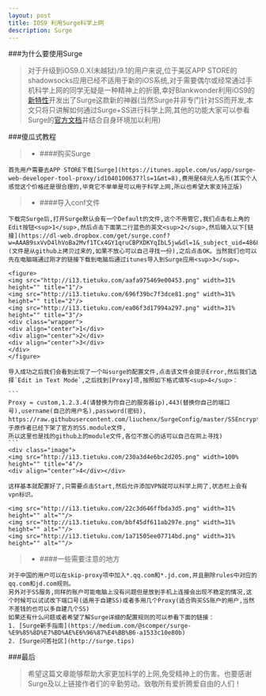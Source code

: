 ```yaml
---
layout: post
title: IOS9 利用Surge科学上网
description: Surge
---
```

###为什么要使用Surge
>对于升级到iOS9.0.X(未越狱)/9.1的用户来说,位于美区APP STORE的shadowsocks应用已经不适用于新的iOS系统,对于需要偶尔或经常通过手机科学上网的同学无疑是一种精神上的折磨,幸好Blankwonder利用iOS9的[新特性](https://medium.com/@scomper/surge-%E9%85%8D%E7%BD%AE%E6%96%87%E4%BB%B6-a1533c10e80b)开发出了Surge这款新的神器(当然Surge并非专门针对SS而开发,本文只将只讲解如何通过Surge+SS进行科学上网,其他的功能大家可以参看Surge的[官方文档](http://surge.run/manual/)并结合自身环境加以利用)



###傻瓜式教程
>
>* ####购买Surge
>
    首先用户需要去APP STORE下载[Surge](https://itunes.apple.com/us/app/surge-web-developer-tool-proxy/id1040100637?ls=1&mt=8),费用是68元人名币(其实个人感觉这个价格还是很合理的,毕竟它不单单是可以用于科学上网,所以也希望大家支持正版)

>* ####导入conf文件
>
    下载完Surge后,打开Surge默认会有一个Default的文件,这个不用管它,我们点击右上角的Edit按钮<sup>1</sup>,然后点击下面第二行蓝色的英文<sup>2</sup>,然后输入以下[链接](https://dl-web.dropbox.com/get/surge.conf?w=AAAB9sxVvD4lhVoBa2Mvf1TCx4GY1qruCBPXDKYqIbL5jw&dl=1&_subject_uid=486849762)(文件是从github上拷贝过来的,如果不放心可以自己寻找一份),之后点击OK。当然我们也可以先在电脑端通过刚才的链接下载到电脑后通过itunes导入到Surge应用<sup>3</sup>。
>    
    <figure>
    <img src="http://i13.tietuku.com/aafa975469e00453.png" width=31% height="" title="1"/>
    <img src="http://i13.tietuku.com/696f39bc7f3dce81.png" width=31% height="" title="2"/>
    <img src="http://i13.tietuku.com/ea06f3d17994a297.png" width=31% height="" title="3"/>
    <div class="wrapper">
    <div align="center">1</div>
    <div align="center">2</div>
    <div align="center">3</div>
    </div>
    </figure>
>    
    导入成功之后我们会看到出现了一个叫surge的配置文件,点击该文件会提示Error,然后我们选择`Edit in Text Mode`,之后找到[Proxy]项,按照如下格式填写<sup>4</sup>：
>    
    ```
    Proxy = custom,1.2.3.4(请替换为你自己的服务器ip),443(替换你自己的端口号),username(自己的用户名),password(密码),
    https://raw.githubusercontent.com/liuchenx/SurgeConfig/master/SSEncrypt.module(由于原作者已经下架了官方的SS.module文件,
    所以这里也是找的github上的module文件,各位不放心的话可以自己在网上寻找)
    ```
    <div class="image">
    <img src="http://i13.tietuku.com/230a3d4e6bc2d205.png" width=100% height="" title="4"/>
    <div align="center">4</div></div>
>    
    这样基本就配置好了,只需要点击Start,然后允许添加VPN就可以科学上网了,状态栏上会有vpn标识。
>
    <img src="http://i13.tietuku.com/22c3d646ffbda3d5.png" width=31% height="" alt=""/>
    <img src="http://i13.tietuku.com/bbf45df611ab297e.png" width=31% height="" alt=""/>
    <img src="http://i13.tietuku.com/1a71505ee07714bd.png" width=31% height="" alt=""/>
   
>* ####一些需要注意的地方
>   
    对于中国的用户可以在skip-proxy项中加入*.qq.com和*.jd.com,并且删除rules中对应的qq.com和jd.com规则。
    另外对于SS服务,同样的账户可能电脑上没有问题但是放到手机上连接会出现不稳定的情况,这个时候可以试试改下端口号(适用于自建SS)或者多用几个Proxy(适合购买SS账户的用户,当然不差钱的也可以多自建几个SS)
    如果还有什么问题或者希望了解Surge详细的配置规则的可以参看下面的链接：
    1. [Surge新手指南](https://medium.com/@scomper/surge-%E9%85%8D%E7%BD%AE%E6%96%87%E4%BB%B6-a1533c10e80b)
    2. [Surge问答社区](http://surge.tips)

###最后
>   希望这篇文章能够帮助大家更加科学的上网,免受精神上的伤害。也要感谢Surge及以上链接作者们的辛勤劳动。致敬所有爱折腾爱自由的人们！

